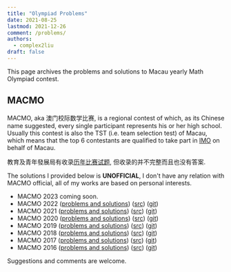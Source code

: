 ```yaml
---
title: "Olympiad Problems"
date: 2021-08-25
lastmod: 2021-12-26
comment: /problems/
authors:
  - complex2liu
draft: false
---
```


This page archives the problems and solutions to Macau yearly Math Olympiad
contest.

## MACMO

MACMO, aka 澳门校际数学比赛, is a regional contest of which,
as its Chinese name suggested, every single participant represents his or her high school.
Usually this contest is also the TST (i.e. team selection test) of Macau,
which means that the top 6 contestants are qualified to take part in
[IMO](https://www.imo-official.org/) on behalf of Macau.

教育及青年發展局有收录[历年比赛试题](https://www.dsedj.gov.mo/cre/science/comp/info.html),
但收录的并不完整而且也没有答案.


The solutions I provided below is **UNOFFICIAL**,
I don't have any relation with MACMO official,
all of my works are based on personal interests.

- MACMO 2023 coming soon.
- MACMO 2022 (<a href="./sols-2022.pdf">problems and solutions</a>)
(<a href="./sols-2022.tar.gz">src</a>)
([git](https://github.com/complex2-liu/macau-olympiad/tree/main/contest-2022/))
- MACMO 2021 (<a href="./sols-2021.pdf">problems and solutions</a>)
(<a href="./sols-2021.tar.gz">src</a>)
([git](https://github.com/complex2-liu/macau-olympiad/tree/main/contest-2021/))
- MACMO 2020 (<a href="./sols-2020.pdf">problems and solutions</a>)
(<a href="./sols-2020.tar.gz">src</a>)
([git](https://github.com/complex2-liu/macau-olympiad/tree/main/contest-2020/))
- MACMO 2019 (<a href="./sols-2019.pdf">problems and solutions</a>)
(<a href="./sols-2019.tar.gz">src</a>)
([git](https://github.com/complex2-liu/macau-olympiad/tree/main/contest-2019/))
- MACMO 2018 (<a href="./sols-2018.pdf">problems and solutions</a>)
(<a href="./sols-2018.tar.gz">src</a>)
([git](https://github.com/complex2-liu/macau-olympiad/tree/main/contest-2018/))
- MACMO 2017 (<a href="./sols-2017.pdf">problems and solutions</a>)
(<a href="./sols-2017.tar.gz">src</a>)
([git](https://github.com/complex2-liu/macau-olympiad/tree/main/contest-2017/))
- MACMO 2016 (<a href="./sols-2016.pdf">problems and solutions</a>)
(<a href="./sols-2016.tar.gz">src</a>)
([git](https://github.com/complex2-liu/macau-olympiad/tree/main/contest-2016/))

Suggestions and comments are welcome.
